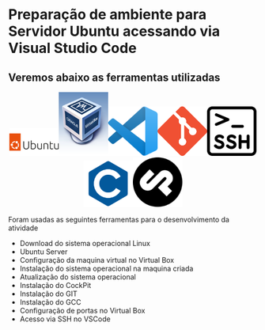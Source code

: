 # Preparação de ambiente para Servidor Ubuntu acessando via Visual Studio Code

## Veremos abaixo as ferramentas utilizadas
<p align="center">
<img src=ubuntu.png width=100 heigth=100><img src=vbox.png width=100 heigth=100><img src=vscode.png width=100 heigth=100><img src=git.png width=100 heigth=100><img src=ssh.png width=100 heigth=100><img src=lingc.png width=100 heigth=100><img src=cockpit.png width=100 heigth=100>
</p>


Foram usadas as seguintes ferramentas para o desenvolvimento da atividade
    
- Download do sistema operacional Linux
- Ubuntu Server 
- Configuração da maquina virtual no Virtual Box
- Instalação do sistema operacional na maquina criada 
- Atualização do sistema operacional
- Instalação do CockPit
- Instalação do GIT
- Instalação do GCC
- Configuração de portas no Virtual Box
- Acesso via SSH no VSCode 